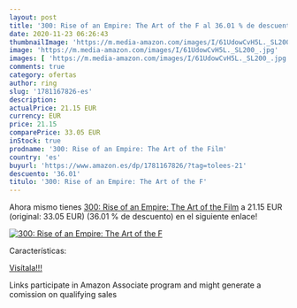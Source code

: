 ```yaml
---
layout: post
title: '300: Rise of an Empire: The Art of the F al 36.01 % de descuento'
date: 2020-11-23 06:26:43
thumbnailImage: 'https://m.media-amazon.com/images/I/61UdowCvH5L._SL200_.jpg'
image: 'https://m.media-amazon.com/images/I/61UdowCvH5L._SL200_.jpg'
images: [ 'https://m.media-amazon.com/images/I/61UdowCvH5L._SL200_.jpg' ]
comments: true
category: ofertas
author: ring
slug: '1781167826-es'
description:
actualPrice: 21.15 EUR
currency: EUR
price: 21.15
comparePrice: 33.05 EUR
inStock: true
prodname: '300: Rise of an Empire: The Art of the Film'
country: 'es'
buyurl: 'https://www.amazon.es/dp/1781167826/?tag=tolees-21'
descuento: '36.01'
titulo: '300: Rise of an Empire: The Art of the F'
---
```


Ahora mismo tienes [300: Rise of an Empire: The Art of the Film](https://www.amazon.es/dp/1781167826/?tag=tolees-21) a 21.15 EUR (original: 33.05 EUR) (36.01 %  de descuento) en el siguiente enlace!

[![300: Rise of an Empire: The Art of the F](https://m.media-amazon.com/images/I/61UdowCvH5L._SL200_.jpg)](https://www.amazon.es/dp/1781167826/?tag=tolees-21)

Características:


[Visítala!!!](https://www.amazon.es/dp/1781167826/?tag=tolees-21)

Links participate in Amazon Associate program and might generate a comission on qualifying sales
